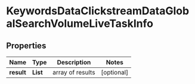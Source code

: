 # KeywordsDataClickstreamDataGlobalSearchVolumeLiveTaskInfo


## Properties

| Name | Type | Description | Notes |
|------------ | ------------- | ------------- | -------------|
**result** | **List<KeywordsDataClickstreamDataGlobalSearchVolumeLiveResultInfo>** | array of results |[optional]|